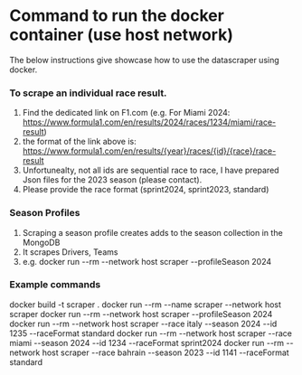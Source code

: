 # Command to run the docker container (use host network)

The below instructions give showcase how to use the datascraper using docker.

### To scrape an individual race result.
1. Find the dedicated link on F1.com (e.g. For Miami 2024: https://www.formula1.com/en/results/2024/races/1234/miami/race-result)
2. the format of the link above is: https://www.formula1.com/en/results/{year}/races/{id}/{race}/race-result
3. Unfortunealty, not all ids are sequential race to race, I have prepared Json files for the 2023 season (please contact).
4. Please provide the race format (sprint2024, sprint2023, standard)

### Season Profiles
1. Scraping a season profile creates adds to the season collection in the MongoDB
2. It scrapes Drivers, Teams
3. e.g. docker run --rm  --network host scraper --profileSeason 2024

### Example commands
docker build -t scraper .
docker run --rm  --name scraper --network host scraper
docker run --rm  --network host scraper --profileSeason 2024
docker run --rm  --network host scraper --race italy --season 2024 --id 1235 --raceFormat standard
docker run --rm  --network host scraper --race miami --season 2024 --id 1234 --raceFormat sprint2024
docker run --rm  --network host scraper --race bahrain --season 2023 --id 1141 --raceFormat standard
